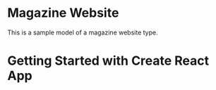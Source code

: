 # Magazine Website
This is a sample model of a magazine website type.







# Getting Started with Create React App


